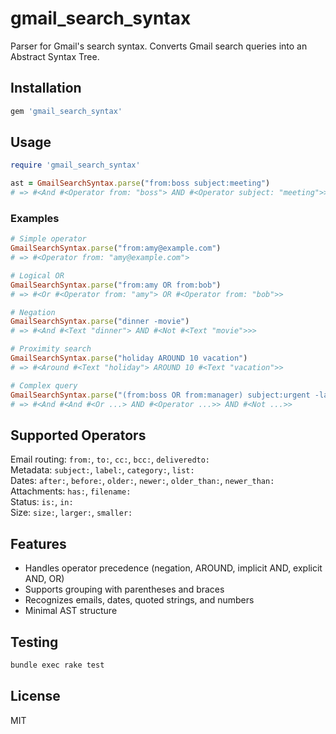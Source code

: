 # gmail_search_syntax

Parser for Gmail's search syntax. Converts Gmail search queries into an Abstract Syntax Tree.

## Installation

```ruby
gem 'gmail_search_syntax'
```

## Usage

```ruby
require 'gmail_search_syntax'

ast = GmailSearchSyntax.parse("from:boss subject:meeting")
# => #<And #<Operator from: "boss"> AND #<Operator subject: "meeting">>
```

### Examples

```ruby
# Simple operator
GmailSearchSyntax.parse("from:amy@example.com")
# => #<Operator from: "amy@example.com">

# Logical OR
GmailSearchSyntax.parse("from:amy OR from:bob")
# => #<Or #<Operator from: "amy"> OR #<Operator from: "bob">>

# Negation
GmailSearchSyntax.parse("dinner -movie")
# => #<And #<Text "dinner"> AND #<Not #<Text "movie">>>

# Proximity search
GmailSearchSyntax.parse("holiday AROUND 10 vacation")
# => #<Around #<Text "holiday"> AROUND 10 #<Text "vacation">>

# Complex query
GmailSearchSyntax.parse("(from:boss OR from:manager) subject:urgent -label:spam")
# => #<And #<And #<Or ...> AND #<Operator ...>> AND #<Not ...>>
```

## Supported Operators

Email routing: `from:`, `to:`, `cc:`, `bcc:`, `deliveredto:`  
Metadata: `subject:`, `label:`, `category:`, `list:`  
Dates: `after:`, `before:`, `older:`, `newer:`, `older_than:`, `newer_than:`  
Attachments: `has:`, `filename:`  
Status: `is:`, `in:`  
Size: `size:`, `larger:`, `smaller:`

## Features

- Handles operator precedence (negation, AROUND, implicit AND, explicit AND, OR)
- Supports grouping with parentheses and braces
- Recognizes emails, dates, quoted strings, and numbers
- Minimal AST structure

## Testing

```bash
bundle exec rake test
```

## License

MIT

